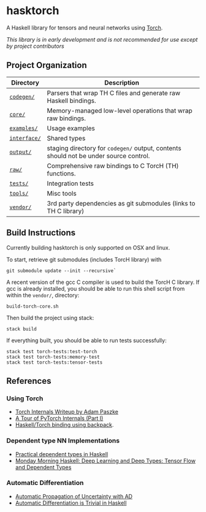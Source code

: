 # hasktorch

A Haskell library for tensors and neural networks using
[Torch](https://github.com/torch/torch7).

*This library is in early development and is not recommended for use except by
project contributors*

## Project Organization

| Directory | Description |
| --------- | ----------- |
| [`codegen/`][codegen] | Parsers that wrap TH C files and generate raw Haskell bindings.
| [`core/`][core] | Memory-managed low-level operations that wrap raw bindings.
| [`examples/`][examples] | Usage examples
| [`interface/`][interface] | Shared types
| [`output/`][output] | staging directory for `codegen/` output, contents should not be under source control.
| [`raw/`][raw] | Comprehensive raw bindings to C TorcH (TH) functions.
| [`tests/`][tests] | Integration tests
| [`tools/`][tools] | Misc tools
| [`vendor/`][vendor] | 3rd party dependencies as git submodules (links to TH C library)

[codegen]: [./codegen/]
[core]: [./core/]
[examples]: [./examples/]
[interface]: [./interface/]
[output]: [./output/]
[raw]: [./raw/]
[tests]: [./tests/]
[tools]: [./tools/]
[vendor]: [./vendor/]

## Build Instructions

Currently building hasktorch is only supported on OSX and linux.

To start, retrieve git submodules (includes TorcH library) with

```
git submodule update --init --recursive`
```

A recent version of the gcc C compiler is used to build the TorcH C library. If
gcc is already installed, you should be able to run this shell script from
within the `vendor/`, directory:

```
build-torch-core.sh
```

Then build the project using stack:

```
stack build
```

If everything built, you should be able to run tests successfully:

```
stack test torch-tests:test-torch
stack test torch-tests:memory-test
stack test torch-tests:tensor-tests
```

## References

### Using Torch

- [Torch Internals Writeup by Adam Paszke](https://apaszke.github.io/torch-internals.html) 
- [A Tour of PyTorch Internals (Part I)](http://pytorch.org/2017/05/11/Internals.html)
- [Haskell/Torch binding using backpack](http://blog.ezyang.com/2017/08/backpack-for-deep-learning/).

###  Dependent type NN Implementations

- [Practical dependent types in Haskell](https://blog.jle.im/entry/practical-dependent-types-in-haskell-1.html)
- [Monday Morning Haskell: Deep Learning and Deep Types: Tensor Flow and Dependent Types](https://mmhaskell.com/blog/2017/9/11/deep-learning-and-deep-types-tensor-flow-and-dependent-types)

### Automatic Differentiation

- [Automatic Propagation of Uncertainty with AD](https://blog.jle.im/entry/automatic-propagation-of-uncertainty-with-ad.html)
- [Automatic Differentiation is Trivial in Haskell](http://www.danielbrice.net/blog/2015-12-01/])
